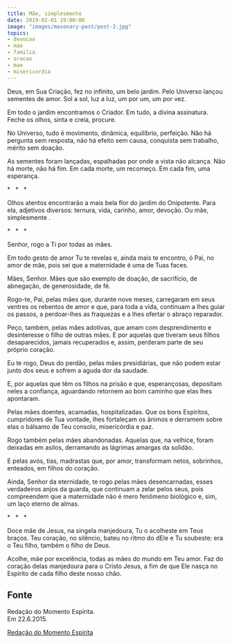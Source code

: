 ```yaml
---
title: Mãe, simplesmente
date: 2019-02-01 19:00:00
image: "images/masonary-post/post-2.jpg"
topics: 
- devocao
- mae
- familia
- oracao
- mae
- misericordia
---
```


Deus, em Sua Criação, fez no infinito, um belo jardim. Pelo Universo lançou
sementes de amor. Sol a sol, luz a luz, um por um, um por vez.

Em todo o jardim encontramos o Criador. Em tudo, a divina assinatura. Feche os
olhos, sinta e creia, procure.

No Universo, tudo é movimento, dinâmica, equilíbrio, perfeição. Não há pergunta
sem resposta, não há efeito sem causa, conquista sem trabalho, mérito sem
doação.

As sementes foram lançadas, espalhadas por onde a vista não alcança. Não há
morte, não há fim. Em cada morte, um recomeço. Em cada fim, uma esperança.

*   *   *

Olhos atentos encontrarão a mais bela flor do jardim do Onipotente. Para ela,
adjetivos diversos: ternura, vida, carinho, amor, devoção. Ou mãe, simplesmente
.

*   *   *

Senhor, rogo a Ti por todas as mães.

Em todo gesto de amor Tu te revelas e, ainda mais te encontro, ó Pai, no amor
de mãe, pois sei que a maternidade é uma de Tuas faces.

Mães, Senhor. Mães que são exemplo de doação, de sacrifício, de abnegação, de
generosidade, de fé.

Rogo-te, Pai, pelas mães que, durante nove meses, carregaram em seus ventres os
rebentos de amor e que, para toda a vida, continuam a lhes guiar os passos, a
perdoar-lhes as fraquezas e a lhes ofertar o abraço reparador.

Peço, também, pelas mães adotivas, que amam com desprendimento e desinteresse o
filho de outras mães. E por aquelas que tiveram seus filhos desaparecidos,
jamais recuperados e, assim, perderam parte de seu próprio coração.

Eu te rogo, Deus do perdão, pelas mães presidiárias, que não podem estar junto
dos seus e sofrem a aguda dor da saudade.

E, por aquelas que têm os filhos na prisão e que, esperançosas, depositam neles
a confiança, aguardando retornem ao bom caminho que elas lhes apontaram.

Pelas mães doentes, acamadas, hospitalizadas. Que os bons Espíritos,
cumpridores de Tua vontade, lhes fortaleçam os ânimos e derramem sobre elas o
bálsamo de Teu consolo, misericórdia e paz.

Rogo também pelas mães abandonadas. Aquelas que, na velhice, foram deixadas em
asilos, derramando as lágrimas amargas da solidão.

E pelas avós, tias, madrastas que, por amor, transformam netos, sobrinhos,
enteados, em filhos do coração.

Ainda, Senhor da eternidade, te rogo pelas mães desencarnadas, esses
verdadeiros anjos da guarda, que continuam a zelar pelos seus, pois compreendem
que a maternidade não é mero fenômeno biológico e, sim, um laço eterno de
almas.

*   *   *

Doce mãe de Jesus, na singela manjedoura, Tu o acolheste em Teus braços. Teu
coração, no silêncio, bateu no ritmo do dEle e Tu soubeste: era o Teu filho,
também o filho de Deus.

Acolhe, mãe por excelência, todas as mães do mundo em Teu amor. Faz do coração
delas manjedoura para o Cristo Jesus, a fim de que Ele nasça no Espírito de
cada filho deste nosso chão.
 

## Fonte
Redação do Momento Espírita.  
Em 22.6.2015.


[Redação do Momento Espírita](http://momento.com.br/pt/ler_texto.php?id=4503)
